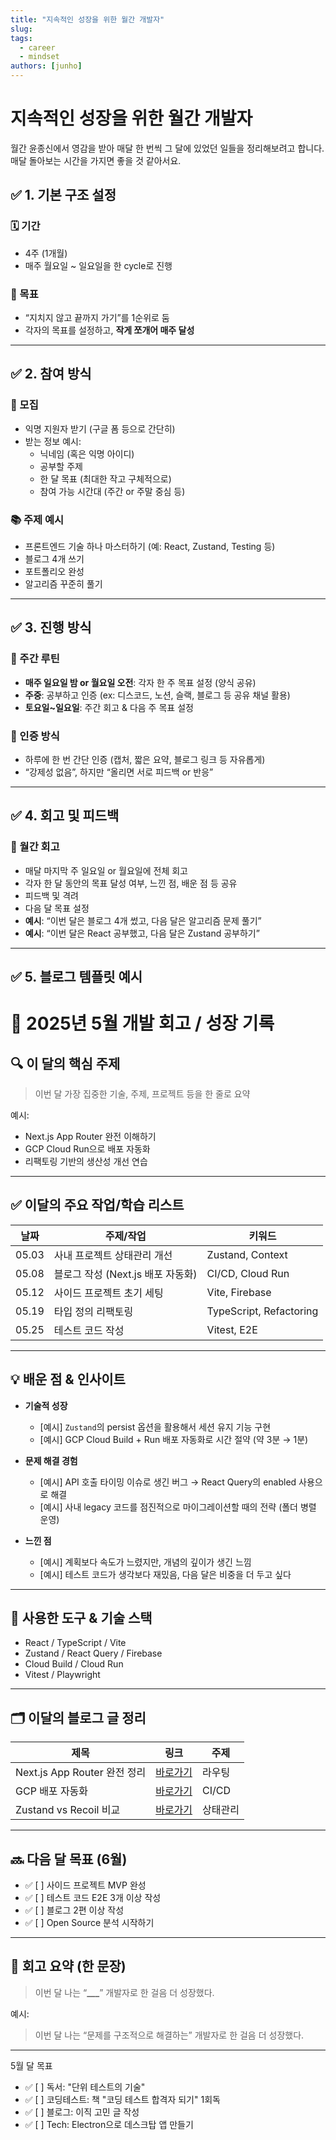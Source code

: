 ```yaml
---
title: "지속적인 성장을 위한 월간 개발자"
slug:
tags:
  - career
  - mindset
authors: [junho]
---
```


# 지속적인 성장을 위한 월간 개발자

월간 윤종신에서 영감을 받아 매달 한 번씩 그 달에 있었던 일들을 정리해보려고 합니다. 매달 돌아보는 시간을 가지면 좋을 것 같아서요.

<!-- truncate -->

## **✅ 1. 기본 구조 설정**

### **🗓 기간**

- 4주 (1개월)
- 매주 월요일 ~ 일요일을 한 cycle로 진행

### **🎯 목표**

- “지치지 않고 끝까지 가기”를 1순위로 둠
- 각자의 목표를 설정하고, **작게 쪼개어 매주 달성**

---

## **✅ 2. 참여 방식**

### **🙋 모집**

- 익명 지원자 받기 (구글 폼 등으로 간단히)
- 받는 정보 예시:
  - 닉네임 (혹은 익명 아이디)
  - 공부할 주제
  - 한 달 목표 (최대한 작고 구체적으로)
  - 참여 가능 시간대 (주간 or 주말 중심 등)

### **📚 주제 예시**

- 프론트엔드 기술 하나 마스터하기 (예: React, Zustand, Testing 등)
- 블로그 4개 쓰기
- 포트폴리오 완성
- 알고리즘 꾸준히 풀기

---

## **✅ 3. 진행 방식**

### **📆 주간 루틴**

- **매주 일요일 밤 or 월요일 오전**: 각자 한 주 목표 설정 (양식 공유)
- **주중**: 공부하고 인증 (ex: 디스코드, 노션, 슬랙, 블로그 등 공유 채널 활용)
- **토요일~일요일**: 주간 회고 & 다음 주 목표 설정

### **📌 인증 방식**

- 하루에 한 번 간단 인증 (캡처, 짧은 요약, 블로그 링크 등 자유롭게)
- “강제성 없음”, 하지만 “올리면 서로 피드백 or 반응”

---

## **✅ 4. 회고 및 피드백**

### **📝 월간 회고**

- 매달 마지막 주 일요일 or 월요일에 전체 회고
- 각자 한 달 동안의 목표 달성 여부, 느낀 점, 배운 점 등 공유
- 피드백 및 격려
- 다음 달 목표 설정
- **예시**: “이번 달은 블로그 4개 썼고, 다음 달은 알고리즘 문제 풀기”
- **예시**: “이번 달은 React 공부했고, 다음 달은 Zustand 공부하기”

---

## **✅ 5. 블로그 템플릿 예시**

# 📅 2025년 5월 개발 회고 / 성장 기록

## 🔍 이 달의 핵심 주제

> 이번 달 가장 집중한 기술, 주제, 프로젝트 등을 한 줄로 요약

예시:

- Next.js App Router 완전 이해하기
- GCP Cloud Run으로 배포 자동화
- 리팩토링 기반의 생산성 개선 연습

---

## ✅ 이달의 주요 작업/학습 리스트

| 날짜  | 주제/작업                         | 키워드                  |
| ----- | --------------------------------- | ----------------------- |
| 05.03 | 사내 프로젝트 상태관리 개선       | Zustand, Context        |
| 05.08 | 블로그 작성 (Next.js 배포 자동화) | CI/CD, Cloud Run        |
| 05.12 | 사이드 프로젝트 초기 세팅         | Vite, Firebase          |
| 05.19 | 타입 정의 리팩토링                | TypeScript, Refactoring |
| 05.25 | 테스트 코드 작성                  | Vitest, E2E             |

---

## 💡 배운 점 & 인사이트

- **기술적 성장**
  - [예시] `Zustand`의 persist 옵션을 활용해서 세션 유지 기능 구현
  - [예시] GCP Cloud Build + Run 배포 자동화로 시간 절약 (약 3분 → 1분)
- **문제 해결 경험**

  - [예시] API 호출 타이밍 이슈로 생긴 버그 → React Query의 enabled 사용으로 해결
  - [예시] 사내 legacy 코드를 점진적으로 마이그레이션할 때의 전략 (폴더 병렬 운영)

- **느낀 점**
  - [예시] 계획보다 속도가 느렸지만, 개념의 깊이가 생긴 느낌
  - [예시] 테스트 코드가 생각보다 재밌음, 다음 달은 비중을 더 두고 싶다

---

## 🧰 사용한 도구 & 기술 스택

- React / TypeScript / Vite
- Zustand / React Query / Firebase
- Cloud Build / Cloud Run
- Vitest / Playwright

---

## 🗂️ 이달의 블로그 글 정리

| 제목                         | 링크                                      | 주제     |
| ---------------------------- | ----------------------------------------- | -------- |
| Next.js App Router 완전 정리 | [바로가기](https://블로그링크.com/post/1) | 라우팅   |
| GCP 배포 자동화              | [바로가기](https://블로그링크.com/post/2) | CI/CD    |
| Zustand vs Recoil 비교       | [바로가기](https://블로그링크.com/post/3) | 상태관리 |

---

## 🔜 다음 달 목표 (6월)

- ✅ [ ] 사이드 프로젝트 MVP 완성
- ✅ [ ] 테스트 코드 E2E 3개 이상 작성
- ✅ [ ] 블로그 2편 이상 작성
- ✅ [ ] Open Source 분석 시작하기

---

## 🧠 회고 요약 (한 문장)

> 이번 달 나는 “**\_\_\_**” 개발자로 한 걸음 더 성장했다.

예시:

> 이번 달 나는 “문제를 구조적으로 해결하는” 개발자로 한 걸음 더 성장했다.

---

5월 달 목표

- ✅ [ ] 독서: "단위 테스트의 기술"
- ✅ [ ] 코딩테스트: 책 "코딩 테스트 합격자 되기" 1회독
- ✅ [ ] 블로그: 이직 고민 글 작성
- ✅ [ ] Tech: Electron으로 데스크탑 앱 만들기
